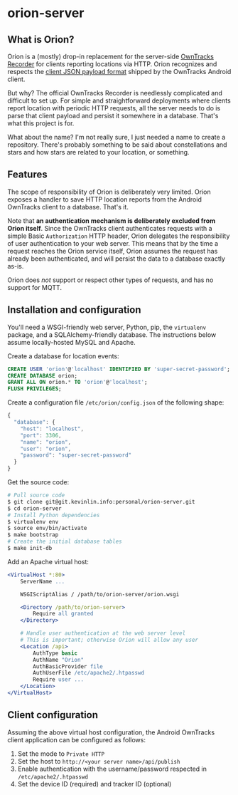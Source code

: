 # orion-server

## What is Orion?

Orion is a (mostly) drop-in replacement for the server-side [OwnTracks Recorder](https://github.com/owntracks/recorder) for clients reporting locations via HTTP. Orion recognizes and respects the [client JSON payload format](http://owntracks.org/booklet/tech/json/) shipped by the OwnTracks Android client.

But why? The official OwnTracks Recorder is needlessly complicated and difficult to set up. For simple and straightforward deployments where clients report location with periodic HTTP requests, all the server needs to do is parse that client payload and persist it somewhere in a database. That's what this project is for.

What about the name? I'm not really sure, I just needed a name to create a repository. There's probably something to be said about constellations and stars and how stars are related to your location, or something.

## Features

The scope of responsibility of Orion is deliberately very limited. Orion exposes a handler to save HTTP location reports from the Android OwnTracks client to a database. That's it.

Note that **an authentication mechanism is deliberately excluded from Orion itself**. Since the OwnTracks client authenticates requests with a simple Basic `Authorization` HTTP header, Orion delegates the responsibility of user authentication to your web server. This means that by the time a request reaches the Orion service itself, Orion assumes the request has already been authenticated, and will persist the data to a database exactly as-is.

Orion does *not* support or respect other types of requests, and has no support for MQTT.

## Installation and configuration

You'll need a WSGI-friendly web server, Python, pip, the `virtualenv` package, and a SQLAlchemy-friendly database. The instructions below assume locally-hosted MySQL and Apache.

Create a database for location events:

```sql
CREATE USER 'orion'@'localhost' IDENTIFIED BY 'super-secret-password';
CREATE DATABASE orion;
GRANT ALL ON orion.* TO 'orion'@'localhost';
FLUSH PRIVILEGES;
```

Create a configuration file `/etc/orion/config.json` of the following shape:

```js
{
  "database": {
    "host": "localhost",
    "port": 3306,
    "name": "orion",
    "user": "orion",
    "password": "super-secret-password"
  }
}
```

Get the source code:

```bash
# Pull source code
$ git clone git@git.kevinlin.info:personal/orion-server.git
$ cd orion-server
# Install Python dependencies
$ virtualenv env
$ source env/bin/activate
$ make bootstrap
# Create the initial database tables
$ make init-db
```

Add an Apache virtual host:

```apache
<VirtualHost *:80>
    ServerName ...

    WSGIScriptAlias / /path/to/orion-server/orion.wsgi

    <Directory /path/to/orion-server>
        Require all granted
    </Directory>

    # Handle user authentication at the web server level
    # This is important; otherwise Orion will allow any user
    <Location /api>
        AuthType basic
        AuthName "Orion"
        AuthBasicProvider file
        AuthUserFile /etc/apache2/.htpasswd
        Require user ...
    </Location>
</VirtualHost>
```

## Client configuration

Assuming the above virtual host configuration, the Android OwnTracks client application can be configured as follows:

1. Set the mode to `Private HTTP`
2. Set the host to `http://<your server name>/api/publish`
3. Enable authentication with the username/password respected in `/etc/apache2/.htpasswd`
4. Set the device ID (required) and tracker ID (optional)
